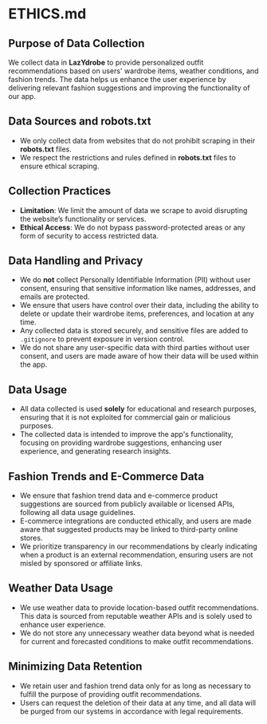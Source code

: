 # ETHICS.md

## Purpose of Data Collection
We collect data in **LazYdrobe** to provide personalized outfit recommendations based on users' wardrobe items, weather conditions, and fashion trends. The data helps us enhance the user experience by delivering relevant fashion suggestions and improving the functionality of our app.

## Data Sources and robots.txt
- We only collect data from websites that do not prohibit scraping in their **robots.txt** files.
- We respect the restrictions and rules defined in **robots.txt** files to ensure ethical scraping.
  
## Collection Practices
- **Limitation**: We limit the amount of data we scrape to avoid disrupting the website’s functionality or services.
- **Ethical Access**: We do not bypass password-protected areas or any form of security to access restricted data.

## Data Handling and Privacy
- We do **not** collect Personally Identifiable Information (PII) without user consent, ensuring that sensitive information like names, addresses, and emails are protected.
-  We ensure that users have control over their data, including the ability to delete or update their wardrobe items, preferences, and location at any time.
- Any collected data is stored securely, and sensitive files are added to `.gitignore` to prevent exposure in version control.
- We do not share any user-specific data with third parties without user consent, and users are made aware of how their data will be used within the app.

## Data Usage
- All data collected is used **solely** for educational and research purposes, ensuring that it is not exploited for commercial gain or malicious purposes.
- The collected data is intended to improve the app's functionality, focusing on providing wardrobe suggestions, enhancing user experience, and generating research insights.

## Fashion Trends and E-Commerce Data
- We ensure that fashion trend data and e-commerce product suggestions are sourced from publicly available or licensed APIs, following all data usage guidelines.
- E-commerce integrations are conducted ethically, and users are made aware that suggested products may be linked to third-party online stores.
- We prioritize transparency in our recommendations by clearly indicating when a product is an external recommendation, ensuring users are not misled by sponsored or affiliate links.

## Weather Data Usage
- We use weather data to provide location-based outfit recommendations. This data is sourced from reputable weather APIs and is solely used to enhance user experience.
- We do not store any unnecessary weather data beyond what is needed for current and forecasted conditions to make outfit recommendations.

## Minimizing Data Retention
- We retain user and fashion trend data only for as long as necessary to fulfill the purpose of providing outfit recommendations.
- Users can request the deletion of their data at any time, and all data will be purged from our systems in accordance with legal requirements.


